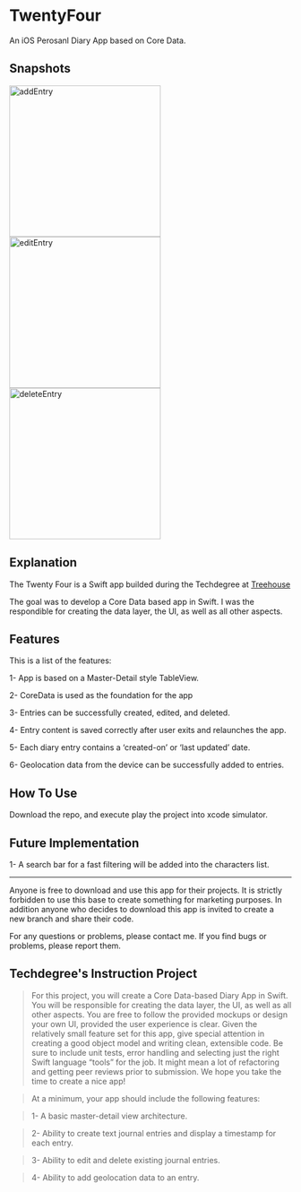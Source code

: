 # TwentyFour
An iOS Perosanl Diary App based on Core Data.

## Snapshots

<img width="270" alt="addEntry" src="https://cloud.githubusercontent.com/assets/11211914/23580286/8837dae6-00fe-11e7-8754-8336f06cc008.gif"> <img width="270" alt="editEntry" src="https://cloud.githubusercontent.com/assets/11211914/23580285/88374342-00fe-11e7-8e92-be57c70d3dee.gif"> <img width="270" alt="deleteEntry" src="https://cloud.githubusercontent.com/assets/11211914/23580284/8811213a-00fe-11e7-84a3-f4849dcbc4a9.gif">

## Explanation
The Twenty Four is a Swift app builded during the Techdegree at <a href="https://teamtreehouse.com">Treehouse</a>

The goal was to develop a Core Data based app in Swift. 
I was the respondible for creating the data layer, the UI, as well as all other aspects.


## Features

This is a list of the features:

1- App is based on a Master-Detail style TableView.

2- CoreData is used as the foundation for the app

3- Entries can be successfully created, edited, and deleted.

4- Entry content is saved correctly after user exits and relaunches the app.

5- Each diary entry contains a ‘created-on’ or ‘last updated’ date.

6- Geolocation data from the device can be successfully added to entries.

## How To Use

Download the repo, and execute play the project into xcode simulator.


## Future Implementation

1- A search bar for a fast filtering will be added into the characters list.

-----

Anyone is free to download and use this app for their projects.
It is strictly forbidden to use this base to create something for marketing purposes.
In addition anyone who decides to download this app is invited to create a new branch and share their code.

For any questions or problems, please contact me.
If you find bugs or problems, please report them.

## Techdegree's Instruction Project

>For this project, you will create a Core Data-based Diary App in Swift. 
>You will be responsible for creating the data layer, the UI, as well as all other aspects. 
>You are free to follow the provided mockups or design your own UI, provided the user experience is clear. 
>Given the relatively small feature set for this app, give special attention in creating a good object model and writing clean, extensible code. 
>Be sure to include unit tests, error handling and selecting just the right Swift language “tools” for the job. 
>It might mean a lot of refactoring and getting peer reviews prior to submission. We hope you take the time to create a nice app!

>At a minimum, your app should include the following features:

> 1- A basic master-detail view architecture.

> 2- Ability to create text journal entries and display a timestamp for each entry.

>3- Ability to edit and delete existing journal entries.

>4- Ability to add geolocation data to an entry.
